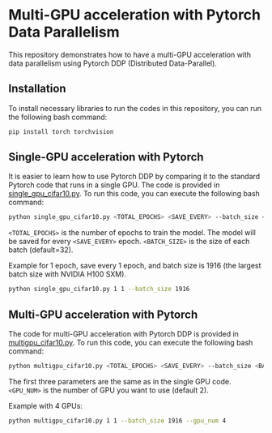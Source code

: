 # Multi-GPU acceleration with Pytorch Data Parallelism

This repository demonstrates how to have a multi-GPU acceleration with data parallelism using Pytorch DDP (Distributed Data-Parallel).

## Installation

To install necessary libraries to run the codes in this repository, you can run the following bash command:

```bash
pip install torch torchvision
```

## Single-GPU acceleration with Pytorch

It is easier to learn how to use Pytorch DDP by comparing it to the standard Pytorch code that runs in a single GPU. The code is provided in [single_gpu_cifar10.py](single_gpu_cifar10.py). To run this code, you can execute the following bash command:

```bash
python single_gpu_cifar10.py <TOTAL_EPOCHS> <SAVE_EVERY> --batch_size <BATCH_SIZE>
```

`<TOTAL_EPOCHS>` is the number of epochs to train the model. The model will be saved for every `<SAVE_EVERY>` epoch. `<BATCH_SIZE>` is the size of each batch (default=32).

Example for 1 epoch, save every 1 epoch, and batch size is 1916 (the largest batch size with NVIDIA H100 SXM).

```bash
python single_gpu_cifar10.py 1 1 --batch_size 1916
```


## Multi-GPU acceleration with Pytorch

The code for multi-GPU acceleration with Pytorch DDP is provided in [multigpu_cifar10.py](multigpu_cifar10.py). To run this code, you can execute the following bash command:

```bash
python multigpu_cifar10.py <TOTAL_EPOCHS> <SAVE_EVERY> --batch_size <BATCH_SIZE> --gpu_num <GPU_NUM>
```

The first three parameters are the same as in the single GPU code. `<GPU_NUM>` is the number of GPU you want to use (default 2).

Example with 4 GPUs:

```bash
python multigpu_cifar10.py 1 1 --batch_size 1916 --gpu_num 4
```
